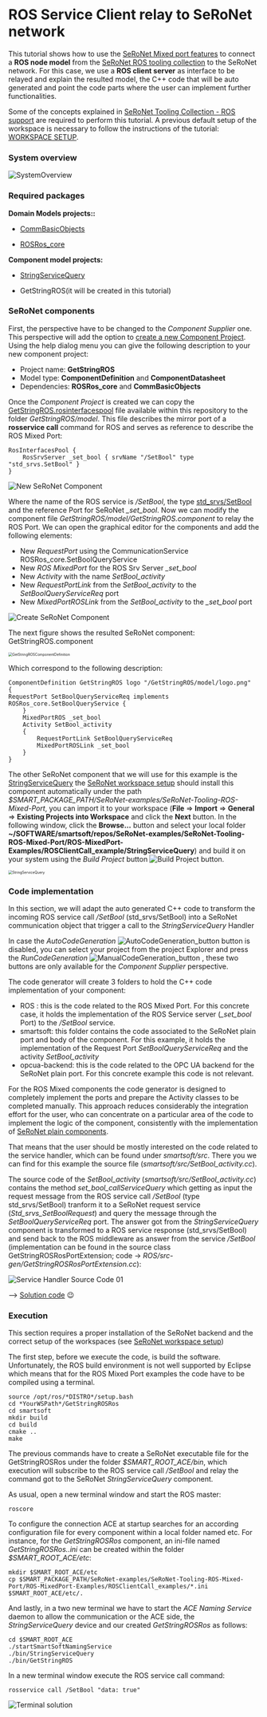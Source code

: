 # ROS Service Client relay to SeRoNet network

This tutorial shows how to use the [SeRoNet Mixed port features](https://github.com/seronet-project/SeRoNet-Tooling-ROS-Mixed-Port) to connect a **ROS node model** from the [SeRoNet ROS tooling collection](https://github.com/ipa320/ros-model/) to the SeRoNet network. For this case, we use a **ROS client server** as interface to be relayed and explain the resulted model, the C++ code that will be auto generated and point the code parts where the user can implement further functionalities.

Some of the concepts explained in [SeRoNet Tooling Collection - ROS support](../../README.md) are required to perform this tutorial. A previous default setup of the workspace is necessary to follow the instructions of the tutorial: [WORKSPACE SETUP](../ROSMixedPortTutorials_WSsetup.md).

### System overview

![SystemOverview](Screenshots/rosscli_diagram.png)

### Required packages

**Domain Models projects::**

- [CommBasicObjects](https://github.com/Servicerobotics-Ulm/DomainModelsRepositories/tree/master/CommBasicObjects)

- [ROSRos_core](../../DomainRosModelsRepositories/ROSRos_core)


**Component model projects:**

- [StringServiceQuery](StringServiceQuery)

- GetStringROS(it will be created in this tutorial)

### SeRoNet components

First, the perspective have to be changed to the *Component Supplier* one. This perspective will add the option to [create a new Component Project](https://wiki.servicerobotik-ulm.de/tutorials:develop-your-first-component:start). Using the help dialog menu you can give the following description to your new component project:

- Project name: **GetStringROS** 
- Model type: **ComponentDefinition** and **ComponentDatasheet**
- Dependencies: **ROSRos_core** and **CommBasicObjects**

Once the *Component Project* is created we can copy the [GetStringROS.rosinterfacespool](GetStringROS.rosinterfacespool) file available within this repository to the folder *GetStringROS/model*. This file describes the mirror port of a **rosservice call** command for ROS and serves as reference to describe the ROS Mixed Port:
```
RosInterfacesPool {
	RosSrvServer _set_bool { srvName "/SetBool" type "std_srvs.SetBool" }
}
```

![New SeRoNet Component](Screenshots/01-NewSeRoNetComponent.gif)

Where the name of the ROS service is */SetBool*, the type [std_srvs/SetBool](http://docs.ros.org/melodic/api/std_srvs/html/srv/SetBool.html) and the reference Port for SeRoNet *_set_bool*. Now we can modify the component file *GetStringROS/model/GetStringROS.component* to relay the ROS Port. We can open the graphical editor for the components and add the following elements:

- New *RequestPort* using the CommunicationService ROSRos_core.SetBoolQueryService 
- New *ROS MixedPort* for the ROS Srv Server *_set_bool*
- New *Activity* with the name *SetBool_activity*
- New *RequestPortLink* from the *SetBool_activity* to the *SetBoolQueryServiceReq* port
- New *MixedPortROSLink* from the *SetBool_activity* to the *_set_bool* port

![Create SeRoNet Component](Screenshots/02-CreateSeRoNetComponent.gif)

The next figure shows the resulted SeRoNet component: GetStringROS.component

<img src="GetStringROS/model/GetStringROSComponentDefinition.jpg" alt="GetStringROSComponentDefinition" style="zoom:50%;" />


Which correspond to the following description:

```
ComponentDefinition GetStringROS logo "/GetStringROS/model/logo.png"
{
RequestPort SetBoolQueryServiceReq implements ROSRos_core.SetBoolQueryService {
	}
	MixedPortROS _set_bool
	Activity SetBool_activity
	{
		RequestPortLink SetBoolQueryServiceReq
		MixedPortROSLink _set_bool
	}
}
```

The other SeRoNet component that we will use for this example is the [StringServiceQuery](StringServiceQuery) the [SeRoNet workspace setup](../ROSMixedPortTutorials_WSsetup.md) should install this component automatically under the path *$SMART_PACKAGE_PATH/SeRoNet-examples/SeRoNet-Tooling-ROS-Mixed-Port*, you can import it to your workspace  (**File** => **Import** => **General** => **Existing Projects into Workspace** and click the **Next** button. In the following window, click the **Browse...** button and select your local folder **~/SOFTWARE/smartsoft/repos/SeRoNet-examples/SeRoNet-Tooling-ROS-Mixed-Port/ROS-MixedPort-Examples/ROSClientCall_example/StringServiceQuery**) and build it on your system using the *Build Project* button ![Build Project button](Screenshots/build_button.png).

<img src="StringServiceQuery/model/StringServiceQueryComponentDefinition.jpg" alt="StringServiceQuery" style="zoom:50%;" />

### Code implementation

In this section, we will adapt the auto generated C++ code to transform the incoming ROS service call */SetBool* (std_srvs/SetBool) into a SeRoNet communication object that trigger a call to the *StringServiceQuery* Handler

In case the *AutoCodeGeneration* ![AutoCodeGeneration_button](../ROSPublisher_examples/Screenshots/05-AutoCodeGeneration_button.png) button is disabled, you can select your project from the project Explorer  and press the *RunCodeGeneration*  ![ManualCodeGeneration_button](../ROSPublisher_examples/Screenshots/06-ManualCodeGeneration_button.png) , these two buttons are only available for the *Component Supplier* perspective.

The code generator will create 3 folders to hold the C++ code implementation of your component:

- ROS : this is the code related to the ROS Mixed Port. For this concrete case, it holds the implementation of the ROS Service server (*_set_bool* Port) to the */SetBool* service.
- smartsoft: this folder contains the code associated to the SeRoNet plain port and body of the component. For this example, it holds the implementation of the Request Port *SetBoolQueryServiceReq* and the activity  *SetBool_activity*
- opcua-backend: this is the code related to the OPC UA backend for the SeRoNet plain port. For this concrete example this code is not relevant.

For the ROS Mixed components the code generator is designed to completely implement the ports and prepare the Activity classes to be completed manually. This approach reduces considerably the integration effort for the user, who can concentrate on a particular area of the code to implement the logic of the component, consistently with the implementation of [SeRoNet plain components](../../../SeRoNet-Tooling-Hello-World/#creating-two-new-example-components).

That means that the user should be mostly interested on the code related  to the service handler, which can be found under *smartsoft/src*. There you we can find for this example the  source file (*smartsoft/src/SetBool_activity.cc*).

The source code of the *SetBool_activity* (*smartsoft/src/SetBool_activity.cc*) contains the method *set_bool_callServiceQuery* which getting as input the request message from the ROS service call  */SetBool* (type std_srvs/SetBool) tranform it to a SeRoNet request service (*Std_srvs_SetBoolRequest*) and query the message through the *SetBoolQueryServiceReq* port. The answer got from the *StringServiceQuery* component is transformed to a ROS service response (std_srvs/SetBool) and send back to the ROS middleware as answer from the service */SetBool* (implementation can be found in the source class GetStringROSRosPortExtension; code -> *ROS/src-gen/GetStringROSRosPortExtension.cc*):

![Service Handler Source Code 01](Screenshots/03-activity_Implementation.png)

--> [Solution code](GetStringROS) :wink:

### Execution

This section requires a proper installation of the SeRoNet backend and the correct setup  of the workspaces (see [SeRoNet workspace setup](../ROSMixedPortTutorials_WSsetup.md))

The first step, before we execute the code, is build the software. Unfortunately, the ROS build environment is not well supported by Eclipse which means that for the ROS Mixed Port examples the code have to be compiled using a terminal. 

```
source /opt/ros/*DISTRO*/setup.bash
cd *YourWSPath*/GetStringROSRos
cd smartsoft
mkdir build
cd build
cmake ..
make
```
The previous commands have to create a SeRoNet executable file for the GetStringROSRos under the folder *$SMART_ROOT_ACE/bin*, which execution will subscribe to the ROS service call */SetBool* and relay the command got to the SeRoNet *StringServiceQuery* component.

As usual, open a new terminal window and start the ROS master:

```
roscore
```

To configure the connection ACE at startup searches for an according configuration file for every component within a local folder named etc. For instance, for the *GetStringROSRos* component, an ini-file named *GetStringROSRos..ini* can be created within the folder *$SMART_ROOT_ACE/etc*:

```
mkdir $SMART_ROOT_ACE/etc
cp $SMART_PACKAGE_PATH/SeRoNet-examples/SeRoNet-Tooling-ROS-Mixed-Port/ROS-MixedPort-Examples/ROSClientCall_examples/*.ini $SMART_ROOT_ACE/etc/.
```

And lastly, in a two new terminal we have to start the *ACE Naming Service* daemon to allow the communication or the ACE side, the *StringServiceQuery* device and our created *GetStringROSRos* as follows:

```
cd $SMART_ROOT_ACE
./startSmartSoftNamingService
./bin/StringServiceQuery
./bin/GetStringROS
```
In a new terminal window execute the ROS service call command: 
```
rosservice call /SetBool "data: true"
```

![Terminal solution](Screenshots/10-terminal.png)